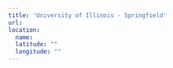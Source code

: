 ```yaml
---
title: 'University of Illinois - Springfield'
url:
location:
  name:
  latitude: ""
  longitude: ""
---
```

